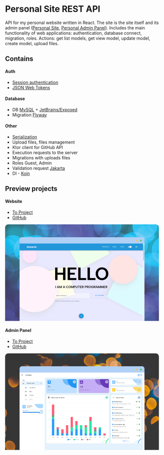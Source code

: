 Personal Site REST API
===================

API for my personal website written in React. The site is the site itself and its admin
panel ([Personal Site](https://version2.keygenqt.com/), [Personal Admin Panel](https://adminka.keygenqt.com/)).
Includes the main functionality of web applications: authentication, database connect, migration, roles. Actions: get
list models, get view model, update model, create model, upload files.

## Contains

#### Auth

* [Session authentication](https://ktor.io/docs/session-auth.html)
* [JSON Web Tokens](https://ktor.io/docs/jwt.html)

#### Database

* DB [MySQL](https://www.mysql.com/) + [JetBrains/Exposed](https://github.com/JetBrains/Exposed)
* Migration [Flyway](https://flywaydb.org/)

#### Other
* [Serialization](https://kotlinlang.org/docs/serialization.html)
* Upload files, files management
* Ktor client for GitHub API
* Execution requests to the server
* Migrations with uploads files
* Roles Guest, Admin
* Validation request [Jakarta](https://beanvalidation.org/)
* DI - [Koin](https://insert-koin.io/)

## Preview projects

#### Website

* [To Project](https://version2.keygenqt.com/)
* [GitHub](https://github.com/keygenqt/vz-site-react)

![alt text](https://github.com/keygenqt/vz-site-react/blob/main/data/preview-1000.png?raw=true)

#### Admin Panel

* [To Project](https://adminka.keygenqt.com/)
* [GitHub](https://github.com/keygenqt/vz-site-admin-react)

![alt text](https://github.com/keygenqt/vz-site-admin-react/blob/main/data/preview-1000.png?raw=true)

<style>
  .md-content__button {
    display: none;
  }
  img {
    border-top-left-radius: 10px;
    border-top-right-radius: 10px;
  }
</style>